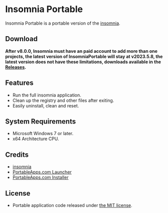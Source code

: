 # Insomnia Portable
Insomnia Portable is a portable version of the [insomnia](https://github.com/Kong/insomnia/releases).

## Download
**After v8.0.0, Insomnia must have an paid account to add more than one projects, the latest version of InsomniaPortable will stay at v2023.5.8, the latest version does not have these limitations, downloads available in the [Releases](https://github.com/gek64/InsomniaPortable/releases).**

## Features
* Run the full insomnia application.
* Clean up the registry and other files after exiting.
* Easily uninstall, clean and reset.

## System Requirements
* Microsoft Windows 7 or later.
* x64 Architecture CPU.

## Credits
* [insomnia](https://insomnia.rest/products/insomnia)
* [PortableApps.com Launcher](https://portableapps.com/apps/development/portableapps.com_launcher)
* [PortableApps.com Installer](https://portableapps.com/apps/development/portableapps.com_installer)

## License
* Portable application code released under [the MIT license](https://github.com/gek64/InsomniaPortable/raw/main/LICENSE).
